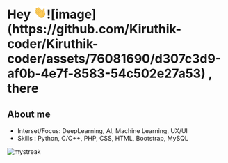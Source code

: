 <h1>Hey <img src="https://raw.githubusercontent.com/ABSphreak/ABSphreak/master/gifs/Hi.gif" width="30px">![image](https://github.com/Kiruthik-coder/Kiruthik-coder/assets/76081690/d307c3d9-af0b-4e7f-8583-54c502e27a53)
, there</h1>
<h2> About me </h2>
<ul>
  <li> Interset/Focus: DeepLearning, AI, Machine Learning, UX/UI</li>
  <li>Skills : Python, C/C++, PHP, CSS, HTML, Bootstrap, MySQL</li>
</ul>

<img src="https://github-readme-streak-stats.herokuapp.com/?user=Kiruthik-coder&theme=tokyonight" alt="mystreak"/>
